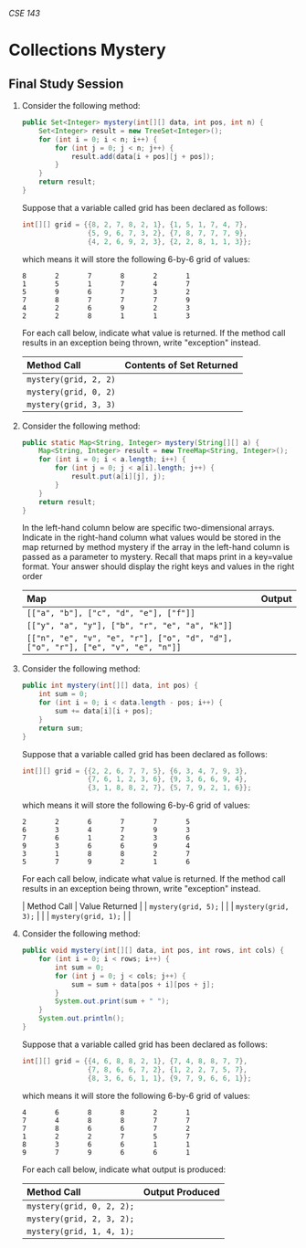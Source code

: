 _CSE 143_

# Collections Mystery
## Final Study Session

1. Consider the following method:

	```java
	public Set<Integer> mystery(int[][] data, int pos, int n) {
		Set<Integer> result = new TreeSet<Integer>();
		for (int i = 0; i < n; i++) {
			for (int j = 0; j < n; j++) {
				result.add(data[i + pos][j + pos]);
			}
		}
		return result;
	}
	```

	Suppose that a variable called grid has been declared as follows:

	```java
	int[][] grid = {{8, 2, 7, 8, 2, 1}, {1, 5, 1, 7, 4, 7},
					{5, 9, 6, 7, 3, 2}, {7, 8, 7, 7, 7, 9},
					{4, 2, 6, 9, 2, 3}, {2, 2, 8, 1, 1, 3}};
	````

	which means it will store the following 6-by-6 grid of values:

	```
	8       2       7       8       2       1       
	1       5       1       7       4       7       
	5       9       6       7       3       2       
	7       8       7       7       7       9       
	4       2       6       9       2       3       
	2       2       8       1       1       3  
	```     

	For each call below, indicate what value is returned. If the method call results in an exception being thrown, write "exception" instead.

	| Method Call | Contents of Set Returned |
	| :--- | :--- |
	| `mystery(grid, 2, 2)` | |
	| `mystery(grid, 0, 2)` | |
	| `mystery(grid, 3, 3)` | |

1. Consider the following method:

	```java
	public static Map<String, Integer> mystery(String[][] a) {
		Map<String, Integer> result = new TreeMap<String, Integer>();
		for (int i = 0; i < a.length; i++) {
			for (int j = 0; j < a[i].length; j++) {
				result.put(a[i][j], j);
			}
		}
		return result;
	} 
	```  

	In the left-hand column below are specific two-dimensional arrays. Indicate in the right-hand column what values would be stored in the map returned by method mystery if the array in the left-hand column is passed as a parameter to mystery. Recall that maps print in a key=value format. Your answer should display the right keys and values in the right order

	| Map | Output |
	| :--- | :--- |
	| `[["a", "b"], ["c", "d", "e"], ["f"]]` | |
	| `[["y", "a", "y"], ["b", "r", "e", "a", "k"]]` | |
	| `[["n", "e", "v", "e", "r"], ["o", "d", "d"], ["o", "r"], ["e", "v", "e", "n"]]` | |

1. Consider the following method:

	```java
	public int mystery(int[][] data, int pos) {
		int sum = 0;
		for (int i = 0; i < data.length - pos; i++) {
			sum += data[i][i + pos];
		}
		return sum;
	}
	```

	Suppose that a variable called grid has been declared as follows:

	```java
	int[][] grid = {{2, 2, 6, 7, 7, 5}, {6, 3, 4, 7, 9, 3},
					{7, 6, 1, 2, 3, 6}, {9, 3, 6, 6, 9, 4},
					{3, 1, 8, 8, 2, 7}, {5, 7, 9, 2, 1, 6}};
	```

	which means it will store the following 6-by-6 grid of values:

	```
	2       2       6       7       7       5       
	6       3       4       7       9       3       
	7       6       1       2       3       6       
	9       3       6       6       9       4       
	3       1       8       8       2       7       
	5       7       9       2       1       6       
	```

	For each call below, indicate what value is returned. If the method call results in an exception being thrown, write "exception" instead.

	| Method Call | Value Returned |
	| `mystery(grid, 5);` | |
	| `mystery(grid, 3);` | |
	| `mystery(grid, 1);` | |

1. Consider the following method:

	```java
	public void mystery(int[][] data, int pos, int rows, int cols) {
		for (int i = 0; i < rows; i++) {
			int sum = 0;
			for (int j = 0; j < cols; j++) {
				sum = sum + data[pos + i][pos + j];
			}
			System.out.print(sum + " ");
		}
		System.out.println();
	}
	```

	Suppose that a variable called grid has been declared as follows:

	```java
	int[][] grid = {{4, 6, 8, 8, 2, 1}, {7, 4, 8, 8, 7, 7},
					{7, 8, 6, 6, 7, 2}, {1, 2, 2, 7, 5, 7},
					{8, 3, 6, 6, 1, 1}, {9, 7, 9, 6, 6, 1}};
	```

	which means it will store the following 6-by-6 grid of values:

	```
	4       6       8       8       2       1       
	7       4       8       8       7       7       
	7       8       6       6       7       2       
	1       2       2       7       5       7       
	8       3       6       6       1       1       
	9       7       9       6       6       1     
	```  

	For each call below, indicate what output is produced:

	| Method Call | Output Produced |
	| :--- | :--- |
	| `mystery(grid, 0, 2, 2);` | |
	| `mystery(grid, 2, 3, 2);` | |
	| `mystery(grid, 1, 4, 1);` | |
